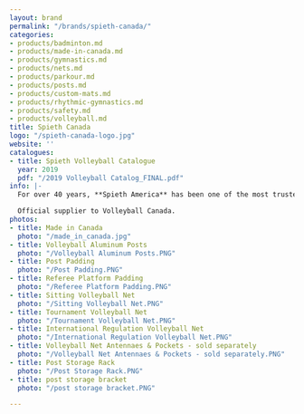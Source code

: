 ```yaml
---
layout: brand
permalink: "/brands/spieth-canada/"
categories:
- products/badminton.md
- products/made-in-canada.md
- products/gymnastics.md
- products/nets.md
- products/parkour.md
- products/posts.md
- products/custom-mats.md
- products/rhythmic-gymnastics.md
- products/safety.md
- products/volleyball.md
title: Spieth Canada
logo: "/spieth-canada-logo.jpg"
website: ''
catalogues:
- title: Spieth Volleyball Catalogue
  year: 2019
  pdf: "/2019 Volleyball Catalog_FINAL.pdf"
info: |-
  For over 40 years, **Spieth America** has been one of the most trusted gymnasium and sports equipment manufacturers in North America. They offer an assortment of highly specialized gymnastics apparatus and mats, preschool/developmental equipment, sport mat surfaces, volleyball, and badminton systems.

  Official supplier to Volleyball Canada.
photos:
- title: Made in Canada
  photo: "/made_in_canada.jpg"
- title: Volleyball Aluminum Posts
  photo: "/Volleyball Aluminum Posts.PNG"
- title: Post Padding
  photo: "/Post Padding.PNG"
- title: Referee Platform Padding
  photo: "/Referee Platform Padding.PNG"
- title: Sitting Volleyball Net
  photo: "/Sitting Volleyball Net.PNG"
- title: Tournament Volleyball Net
  photo: "/Tournament Volleyball Net.PNG"
- title: International Regulation Volleyball Net
  photo: "/International Regulation Volleyball Net.PNG"
- title: Volleyball Net Antennaes & Pockets - sold separately
  photo: "/Volleyball Net Antennaes & Pockets - sold separately.PNG"
- title: Post Storage Rack
  photo: "/Post Storage Rack.PNG"
- title: post storage bracket
  photo: "/post storage bracket.PNG"

---
```

